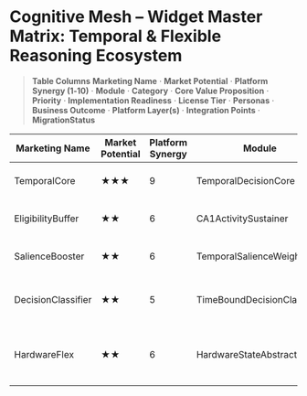 # Cognitive Mesh – Widget Master Matrix: Temporal & Flexible Reasoning Ecosystem

> **Table Columns**
> **Marketing Name** · **Market Potential** · **Platform Synergy (1‑10)** · **Module** · **Category** · **Core Value Proposition** · **Priority** · **Implementation Readiness** · **License Tier** · **Personas** · **Business Outcome** · **Platform Layer(s)** · **Integration Points** · **MigrationStatus**

| Marketing Name     | Market Potential | Platform Synergy | Module                      | Category               | Core Value Proposition                                 | Priority | Readiness      | License Tier | Personas            | Business Outcome       | Platform Layer(s)         | Integration Points | MigrationStatus |
| ------------------ | ---------------- | ---------------- | --------------------------- | ---------------------- | ------------------------------------------------------ | -------- | -------------- | ------------ | ------------------- | ---------------------- | ------------------------- | ------------------ | -------------- |
| TemporalCore       | ★★★              | 9                | TemporalDecisionCore        | Temporal Decision Core | Safe, adaptive temporal linking                        | **P0**   | 🟡 In Progress | Enterprise   | Cognitive Architect | 60 % fewer false links | Foundation · Reasoning    | Mesh Event Bus     |                |
| EligibilityBuffer  | ★★               | 6                | CA1ActivitySustainer        | Episodic Memory        | Short‑term eligibility‑trace buffer                    | **P2**   | 🟤 Planned     | Enterprise   | SRE, Cognitive Eng  | +18 % recall           | Foundation · Reasoning    | CLE · TRP          |                |
| SalienceBooster    | ★★               | 6                | TemporalSalienceWeighting   | Temporal Reasoning     | Real‑time salience multipliers                         | **P2**   | 🟤 Planned     | Enterprise   | Threat Analyst      | +20 % critical links   | Metacognitive · Reasoning | TDC · CLE          |                |
| DecisionClassifier | ★★               | 5                | TimeBoundDecisionClassifier | Temporal Reasoning     | Classifies decisions by time constraints               | **P1**   | 🟤 Planned     | Enterprise   | PM, Ops             | Better prioritisation  | Reasoning                 | TDC                |                |
| HardwareFlex       | ★★               | 6                | HardwareStateAbstraction    | Constraint Reasoning   | Treats sub‑circuits as re‑configurable hardware states | **P2**   | 🟤 Planned     | Enterprise   | DevOps, ML Infra    | Adaptive compute       | Foundation · Reasoning    | ModelLoader        |                | 